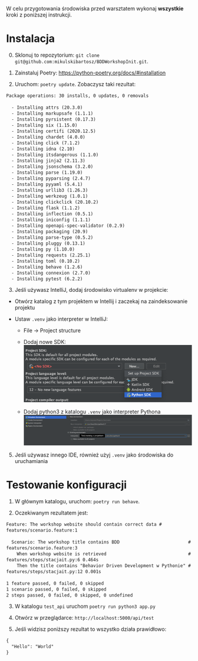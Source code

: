 W celu przygotowania środowiska przed warsztatem wykonaj **wszystkie** kroki z poniższej instrukcji.

# Instalacja

0. Sklonuj to repozytorium: `git clone git@github.com:mikulskibartosz/BDDWorkshopInit.git`.

1. Zainstaluj Poetry: https://python-poetry.org/docs/#installation

2. Uruchom: `poetry update`. Zobaczysz taki rezultat:

```
Package operations: 30 installs, 0 updates, 0 removals

  - Installing attrs (20.3.0)
  - Installing markupsafe (1.1.1)
  - Installing pyrsistent (0.17.3)
  - Installing six (1.15.0)
  - Installing certifi (2020.12.5)
  - Installing chardet (4.0.0)
  - Installing click (7.1.2)
  - Installing idna (2.10)
  - Installing itsdangerous (1.1.0)
  - Installing jinja2 (2.11.3)
  - Installing jsonschema (3.2.0)
  - Installing parse (1.19.0)
  - Installing pyparsing (2.4.7)
  - Installing pyyaml (5.4.1)
  - Installing urllib3 (1.26.3)
  - Installing werkzeug (1.0.1)
  - Installing clickclick (20.10.2)
  - Installing flask (1.1.2)
  - Installing inflection (0.5.1)
  - Installing iniconfig (1.1.1)
  - Installing openapi-spec-validator (0.2.9)
  - Installing packaging (20.9)
  - Installing parse-type (0.5.2)
  - Installing pluggy (0.13.1)
  - Installing py (1.10.0)
  - Installing requests (2.25.1)
  - Installing toml (0.10.2)
  - Installing behave (1.2.6)
  - Installing connexion (2.7.0)
  - Installing pytest (6.2.2)
```

3. Jeśli używasz IntelliJ, dodaj środowisko virtualenv w projekcie:

* Otwórz katalog z tym projektem w Intellij i zaczekaj na zaindeksowanie projektu

* Ustaw `.venv` jako interpreter w IntelliJ:

  * File -> Project structure

  * Dodaj nowe SDK: ![Ustawienie SKD](img/new_sdk.png)

  * Dodaj python3 z katalogu `.venv` jako interpreter Pythona ![Interpreter z .venv](img/interpreter.png)

5. Jeśli używasz innego IDE, również użyj `.venv` jako środowiska do uruchamiania 

# Testowanie konfiguracji

1. W głównym katalogu, uruchom: `poetry run behave`.

2. Oczekiwanym rezultatem jest:

```
Feature: The workshop website should contain correct data # features/scenario.feature:1

  Scenario: The workshop title contains BDD                          # features/scenario.feature:3
    When workshop website is retrieved                               # features/steps/stacjait.py:6 0.464s
    Then the title contains "Behavior Driven Development w Pythonie" # features/steps/stacjait.py:12 0.001s

1 feature passed, 0 failed, 0 skipped
1 scenario passed, 0 failed, 0 skipped
2 steps passed, 0 failed, 0 skipped, 0 undefined
```


3. W katalogu `test_api` uruchom `poetry run python3 app.py`

4. Otwórz w przeglądarce: `http://localhost:5000/api/test`

5. Jeśli widzisz poniższy rezultat to wszystko działa prawidłowo:

```
{
  "Hello": "World"
}
``` 
